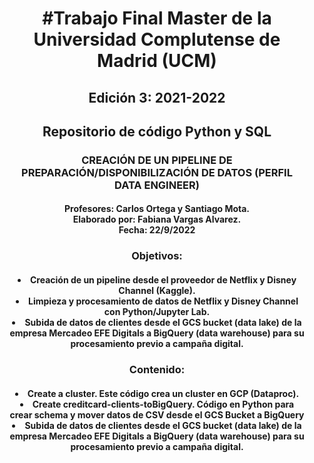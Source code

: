 <!DOCTYPE html>
<html>
<head>

</head>
<body>

<!-- !PAGE CONTENT! -->
<div class="w3-content" style="max-width:1500px">

<!-- Header -->
<header class="w3-panel w3-center w3-opacity" style="padding:128px 16px">

<h1>#Trabajo Final Master de la Universidad Complutense de Madrid (UCM)</h1>
 
<h2>Edición 3: 2021-2022</h2>
<h2>Repositorio de código Python y SQL</h2>

<h3>CREACIÓN DE UN PIPELINE DE PREPARACIÓN/DISPONIBILIZACIÓN DE DATOS (PERFIL DATA ENGINEER)</h3>

<h4> Profesores: Carlos Ortega y Santiago Mota.<br> 
Elaborado por: Fabiana Vargas Alvarez.<br> 
Fecha: 22/9/2022
</h4>   
<h3>Objetivos:</h3>

<h4>  
<li>Creación de un pipeline desde el proveedor de Netflix y Disney Channel (Kaggle).<br> 
<li>Limpieza y procesamiento de datos de Netflix y Disney Channel con Python/Jupyter Lab.<br> 
<li>Subida de datos de clientes desde el GCS bucket (data lake) de la empresa Mercadeo EFE Digitals a BigQuery (data warehouse) para su procesamiento previo a campaña digital.
</h4>

<h3>Contenido:</h3>

<h4>  
<li>Create a cluster. Este código crea un cluster en GCP (Dataproc).<br> 
<li>Create creditcard-clients-toBigQuery. Código en Python para crear schema y mover datos de CSV desde el GCS Bucket a BigQuery<br> 
<li>Subida de datos de clientes desde el GCS bucket (data lake) de la empresa Mercadeo EFE Digitals a BigQuery (data warehouse) para su procesamiento previo a campaña digital.
</h4>



